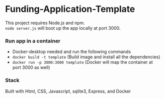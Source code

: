 # Funding-Application-Template


This project requires Node.js and npm.  
  ```node server.js``` will boot up the app locally at port 3000.

### Run app in a container
- Docker-desktop needed and run the following commands
- ```docker build -t template```  (Build image and install all the dependencies)    
- ```docker run -p 3000:3000 template``` (Docker will map the container at port 3000 as well)

### Stack
Built with Html, CSS, Javascript, sqlite3, Express, and Docker

